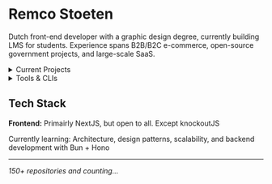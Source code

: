 # Remco Stoeten

Dutch front-end developer with a graphic design degree, currently building LMS for students. Experience spans B2B/B2C e-commerce, open-source government projects, and large-scale SaaS.

<details>
<summary>Current Projects</summary>

**[RYOA - Roll Your Own Authentication](https://github.com/remcostoeten/nextjs-15-roll-your-own-authentication)**  
Feature-rich, library-less auth flow showcasing superior DX

**NOTR**  
Aesthetic markdown desktop app built with Tauri (Rust, TypeScript, SQLite)

**[Interactive File Tree Component](https://beautiful-interactive-file-tree-4gt98z889.vercel.app/)**  
Beautiful file tree interface

**[Aesthetic Code Block Component](https://beautifull-code-block-git-main-remcostoetens-projects.vercel.app/)**  
Syntax highlighting component

</details>

<details>
<summary>Tools & CLIs</summary>

- [Turso DB Creator](https://github.com/remcostoeten/Turso-db-creator-auto-retrieve-env-credentials) - Auto retrieve env credentials
- [Docki](https://github.com/remcostoeten/Docki) - Auto insert JSDoc with AI  
- [GitHub CLI Extension](https://github.com/remcostoeten/gh-cli-extension-easy-copy-clone-repository) - Easy copy clone repository

</details>

## Tech Stack

**Frontend:**  Primairly NextJS, but open to all. Except knockoutJS

Currently learning: Architecture, design patterns, scalability, and backend development with Bun + Hono

---

*150+ repositories and counting...*
